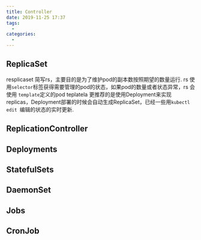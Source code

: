 ```yaml
---
title: Controller
date: 2019-11-25 17:37
tags: 
  - 
categories: 
  - 
---
```

## ReplicaSet
resplicaset 简写rs，主要目的是为了维护pod的副本数按照期望的数量运行.
rs 使用`selector`标签获得需要管理的pod的状态，如果pod的数量或者状态异常，rs 会使用 `template`定义的pod teplatela
更推荐的是使用Deployment来实现replicas，Deployment部署的时候会自动生成ReplicaSet，已经一些用`kubectl edit `编辑的状态的实时更新.

## ReplicationController
## Deployments
## StatefulSets
## DaemonSet
## Jobs
## CronJob